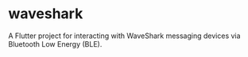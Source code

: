 # waveshark

A Flutter project for interacting with WaveShark messaging devices via Bluetooth Low Energy (BLE).

